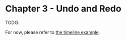 # Chapter 3 - Undo and Redo

TODO.


For now, please refer to <a href="https://github.com/actions-library/actions/blob/master/examples/timeline.rs" target="_blank">the timeline example</a>.